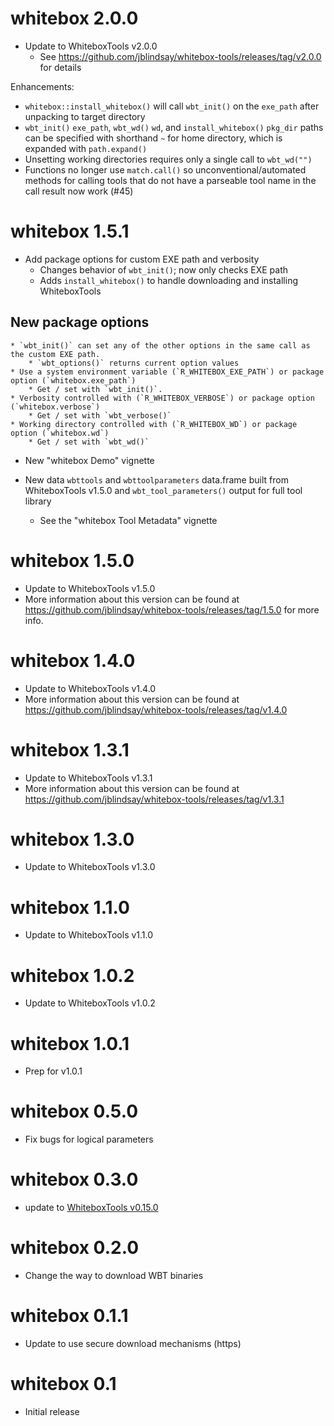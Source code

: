 # whitebox 2.0.0
* Update to WhiteboxTools v2.0.0  
  -  See https://github.com/jblindsay/whitebox-tools/releases/tag/v2.0.0 for details

Enhancements:
- `whitebox::install_whitebox()` will call `wbt_init()` on the `exe_path` after unpacking to target directory  
- `wbt_init()` `exe_path`, `wbt_wd()` `wd`, and `install_whitebox()` `pkg_dir` paths can be specified with shorthand `~` for home directory, which is expanded with `path.expand()`
- Unsetting working directories requires only a single call to `wbt_wd("")`
- Functions no longer use `match.call()` so unconventional/automated methods for calling tools that do not have a parseable tool name in the call result now work (#45)

# whitebox 1.5.1
* Add package options for custom EXE path and verbosity
  * Changes behavior of `wbt_init()`; now only checks EXE path
  * Adds `install_whitebox()` to handle downloading and installing WhiteboxTools
  
## New package options 
    * `wbt_init()` can set any of the other options in the same call as the custom EXE path. 
        * `wbt_options()` returns current option values
    * Use a system environment variable (`R_WHITEBOX_EXE_PATH`) or package option (`whitebox.exe_path`) 
        * Get / set with `wbt_init()`. 
    * Verbosity controlled with (`R_WHITEBOX_VERBOSE`) or package option (`whitebox.verbose`) 
        * Get / set with `wbt_verbose()`
    * Working directory controlled with (`R_WHITEBOX_WD`) or package option (`whitebox.wd`) 
        * Get / set with `wbt_wd()`
        
* New "whitebox Demo" vignette

* New data `wbttools` and `wbttoolparameters` data.frame built from WhiteboxTools v1.5.0 and `wbt_tool_parameters()` output for full tool library

  * See the "whitebox Tool Metadata" vignette

# whitebox 1.5.0

* Update to WhiteboxTools v1.5.0
 * More information about this version can be found at https://github.com/jblindsay/whitebox-tools/releases/tag/1.5.0 for more info.

# whitebox 1.4.0
* Update to WhiteboxTools v1.4.0
 * More information about this version can be found at https://github.com/jblindsay/whitebox-tools/releases/tag/v1.4.0   
 
# whitebox 1.3.1
* Update to WhiteboxTools v1.3.1
 * More information about this version can be found at https://github.com/jblindsay/whitebox-tools/releases/tag/v1.3.1

# whitebox 1.3.0

* Update to WhiteboxTools v1.3.0

# whitebox 1.1.0

* Update to WhiteboxTools v1.1.0

# whitebox 1.0.2

* Update to WhiteboxTools v1.0.2

# whitebox 1.0.1

* Prep for v1.0.1

# whitebox 0.5.0

* Fix bugs for logical parameters

# whitebox 0.3.0

* update to [WhiteboxTools v0.15.0](https://github.com/jblindsay/whitebox-tools/releases)

# whitebox 0.2.0

* Change the way to download WBT binaries

# whitebox 0.1.1

* Update to use secure download mechanisms (https)

# whitebox 0.1

* Initial release

